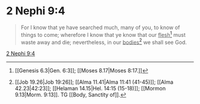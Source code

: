 # 2 Nephi 9:4

> For I know that ye have searched much, many of you, to know of things to come; wherefore I know that ye know that our <u>flesh</u>[^a] must waste away and die; nevertheless, in our <u>bodies</u>[^b] we shall see God.

[2 Nephi 9:4](https://www.churchofjesuschrist.org/study/scriptures/bofm/2-ne/9?lang=eng&id=p4#p4)


[^a]: [[Genesis 6.3|Gen. 6:3]]; [[Moses 8.17|Moses 8:17.]]
[^b]: [[Job 19.26|Job 19:26]]; [[Alma 11.41|Alma 11:41 (41-45)]]; [[Alma 42.23|42:23]]; [[Helaman 14.15|Hel. 14:15 (15-18)]]; [[Mormon 9.13|Morm. 9:13]]. TG [[Body, Sanctity of]].
